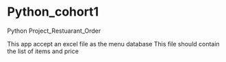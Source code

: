 # Python_cohort1
Python Project_Restuarant_Order

This app accept an excel file as the menu database
This file should contain the list of items and price
